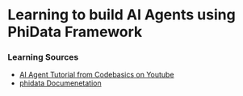 # Learning to build AI Agents using PhiData Framework

### Learning Sources
- [AI Agent Tutorial from Codebasics on Youtube](https://www.youtube.com/watch?v=EUey9L9sgzE&t=75s)
- [phidata Documenetation](https://docs.phidata.com/introduction)
